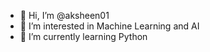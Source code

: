 - 👋 Hi, I’m @aksheen01
- 👀 I’m interested in Machine Learning and AI
- 🌱 I’m currently learning Python

<!---
aksheen01/aksheen01 is a ✨ special ✨ repository because its `README.md` (this file) appears on your GitHub profile.
You can click the Preview link to take a look at your changes.
--->
